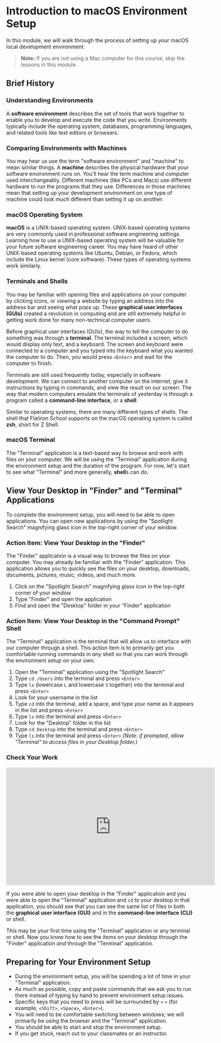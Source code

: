 # Introduction to macOS Environment Setup

In this module, we will walk through the process of setting up your macOS local
development environment.

> **Note:** If you are not using a Mac computer for this course, skip the
> lessons in this module.

## Brief History

### Understanding Environments

A **software environment** describes the set of tools that work together to
enable you to develop and execute the code that you write. Environments
typically include the operating system, databases, programming languages, and
related tools like text editors or browsers.

### Comparing Environments with Machines

You may hear us use the term "software environment" and "machine" to mean
similar things. A **machine** describes the physical hardware that your software
environment runs on. You'll hear the term machine and computer used
interchangeably. Different machines (like PCs and Macs) use different hardware
to run the programs that they use. Differences in those machines mean that
setting up your development environment on one type of machine could look much
different than setting it up on another.

### macOS Operating System

**macOS** is a UNIX-based operating system. UNIX-based operating systems are
very commonly used in professional software engineering settings. Learning how
to use a UNIX-based operating system will be valuable for your future software
engineering career. You may have heard of other UNIX-based operating systems
like Ubuntu, Debian, or Fedora, which include the Linux kernel (core software).
These types of operating systems work similarly.

### Terminals and Shells

You may be familiar with opening files and applications on your computer by
clicking icons, or viewing a website by typing an address into the address bar
and seeing what pops up. These **graphical user interfaces (GUIs)** created a
revolution in computing and are still extremely helpful in getting work done for
many non-technical computer users.

Before graphical user interfaces (GUIs), the way to tell the computer to do
something was through a **terminal**. The terminal included a screen, which
would display only text, and a keyboard. The screen and keyboard were connected
to a computer and you typed into the keyboard what you wanted the computer to do.
Then, you would press `<Enter>` and wait for the computer to finish.

Terminals are still used frequently today, especially in software development.
We can connect to another computer on the internet, give it instructions by
typing in commands, and view the result on our screen. The way that modern
computers emulate the terminals of yesterday is through a program called a
**command-line interface**, or a **shell**.

Similar to operating systems, there are many different types of shells. The
shell that Flatiron School supports on the macOS operating system is called
**zsh**, short for Z Shell.

### macOS Terminal

The "Terminal" application is a text-based way to browse and work with files on
your computer. We will be using the "Terminal" application during the
environment setup and the duration of the program. For now, let's start to see
what "Terminal" and more generally, **shell**s can do.

## View Your Desktop in "Finder" and "Terminal" Applications

To complete the environment setup, you will need to be able to open
applications. You can open new applications by using the "Spotlight Search"
magnifying glass icon in the top-right corner of your window.

### Action Item: View Your Desktop in the "Finder"

The "Finder" application is a visual way to browse the files on your computer.
You may already be familiar with the "Finder" application. This application
allows you to quickly see the files on your desktop, downloads, documents,
pictures, music, videos, and much more.

1. Click on the "Spotlight Search" magnifying glass icon in the top-right corner
   of your window
2. Type "Finder" and open the application
3. Find and open the "Desktop" folder in your "Finder" application

### Action Item: View Your Desktop in the "Command Prompt" Shell

The "Terminal" application is the terminal that will allow us to interface with
our computer through a shell. This action item is to primarily get you
comfortable running commands in _any_ shell so that you can work through the
environment setup on your own.

1. Open the "Terminal" application using the "Spotlight Search"
2. Type `cd /Users` into the terminal and press `<Enter>`
3. Type `ls` (lowercase `L` and lowercase `S` together) into the terminal and
   press `<Enter>`
4. Look for your username in the list
5. Type `cd` into the terminal, add a space, and type your name as it appears in
   the list and press `<Enter>`
6. Type `ls` into the terminal and press `<Enter>`
7. Look for the "Desktop" folder in the list
8. Type `cd Desktop` into the terminal and press `<Enter>`
9. Type `ls` into the terminal and press `<Enter>` _(Note: if prompted, allow
   "Terminal" to access files in your Desktop folder.)_

### Check Your Work

<!-- TODO: replace video -->
<iframe width="560" height="315" src="https://www.youtube.com/embed/xoHO4qeo3AA" frameborder="0" allow="accelerometer; autoplay; clipboard-write; encrypted-media; gyroscope; picture-in-picture" allowfullscreen></iframe>

If you were able to open your desktop in the "Finder" application and you were
able to open the "Terminal" application and `cd` to your desktop in that
application, you should see that you can see the same list of files in both the
**graphical user interface (GUI)** and in the **command-line interface (CLI)**
or shell.

This may be your first time using the "Terminal" application or any terminal or
shell. Now you know how to see the items on your desktop through the "Finder"
application _and_ through the "Terminal" application.

## Preparing for Your Environment Setup

- During the environment setup, you will be spending a lot of time in your
  "Terminal" application.
- As much as possible, copy and paste commands that we ask you to run there
  instead of typing by hand to prevent environment setup issues.
- Specific keys that you need to press will be surrounded by `<` `>` (for
  example, `<Shift>`, `<Space>`, `<Enter>`).
- You will need to be comfortable switching between windows; we will primarily
  be using the browser and the "Terminal" application.
- You should be able to start and stop the environment setup.
- If you get stuck, reach out to your classmates or an instructor.
